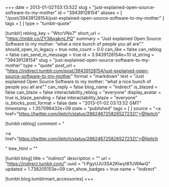 +++
date = 2013-01-02T03:13:52Z
slug = "just-explained-open-source-software-to-my-mother"
id = "39439128154"
aliases = [ "/post/39439128154/just-explained-open-source-software-to-my-mother" ]
tags = [ ]
type = "tumblr-quote"

[tumblr]
reblog_key = "WtcrVNx7"
short_url = "https://tmblr.co/ZY3jbyakmLPQ"
summary = "Just explained Open Source Software to my mother: “what a nice bunch of people you all are”."
should_open_in_legacy = true
note_count = 0.0
can_like = false
can_reblog = false
can_send_in_message = true
id = 3.9439128154e+10
id_string = "39439128154"
slug = "just-explained-open-source-software-to-my-mother"
type = "quote"
post_url = "https://indirect.tumblr.com/post/39439128154/just-explained-open-source-software-to-my-mother"
format = "markdown"
text = "Just explained Open Source Software to my mother: &ldquo;what a nice bunch of people you all are&rdquo;."
can_reply = false
blog_name = "indirect"
is_blazed = false
can_blaze = false
interactability_reblog = "everyone"
display_avatar = true
is_blaze_pending = false
interactability_blaze = "everyone"
is_blocks_post_format = false
date = "2013-01-02 03:13:52 GMT"
timestamp = 1.357096432e+09
state = "published"
tags = [ ]
source = "<a href=\"https://twitter.com/ileitch/status/286246725826527232\">@Ileitch</a>"

[tumblr.reblog]
comment = "<p><a href=\"https://twitter.com/ileitch/status/286246725826527232\">@Ileitch</a></p>"
tree_html = ""

[tumblr.blog]
title = "indirect"
description = ""
url = "https://indirect.tumblr.com/"
uuid = "t:PgyUJU3SA2Klwyt81UWAwQ"
updated = 1.738205153e+09
can_show_badges = true
name = "indirect"

[tumblr.blog.tumblrmart_accessories]
+++
